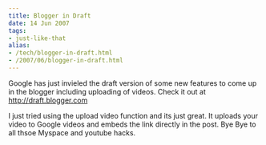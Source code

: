```yaml
---
title: Blogger in Draft
date: 14 Jun 2007
tags: 
- just-like-that
alias:
- /tech/blogger-in-draft.html
- /2007/06/blogger-in-draft.html
---
```


Google has just invieled the draft version of some new features to come up in the 
blogger including uploading of videos. Check it out at 
<a href="http://draft.blogger.com">http://draft.blogger.com</a>

<!-- break here -->

I just tried using the upload video function and its just great. It uploads your 
video to Google videos and embeds the link directly in the post. Bye Bye to all 
thsoe Myspace and youtube hacks.